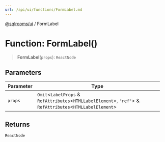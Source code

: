 ```yaml
---
url: /api/ui/functions/FormLabel.md
---
```

[@sqlrooms/ui](../index.md) / FormLabel

# Function: FormLabel()

> **FormLabel**(`props`): `ReactNode`

## Parameters

| Parameter | Type |
| ------ | ------ |
| `props` | `Omit`<`LabelProps` & `RefAttributes`<`HTMLLabelElement`>, `"ref"`> & `RefAttributes`<`HTMLLabelElement`> |

## Returns

`ReactNode`
